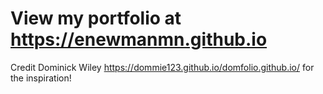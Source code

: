 # View my portfolio at https://enewmanmn.github.io

Credit Dominick Wiley https://dommie123.github.io/domfolio.github.io/ for the inspiration! 
